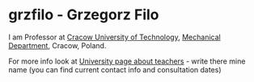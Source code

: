grzfilo - Grzegorz Filo
==============

I am Professor at [Cracow University of Technology](https://www.pk.edu.pl/), [Mechanical Department](https://mech.pk.edu.pl/), Cracow, Poland.

For more info look at [University page about teachers](https://spispracownikow.pk.edu.pl/) - write there mine name (you can find current contact info and consultation dates)
